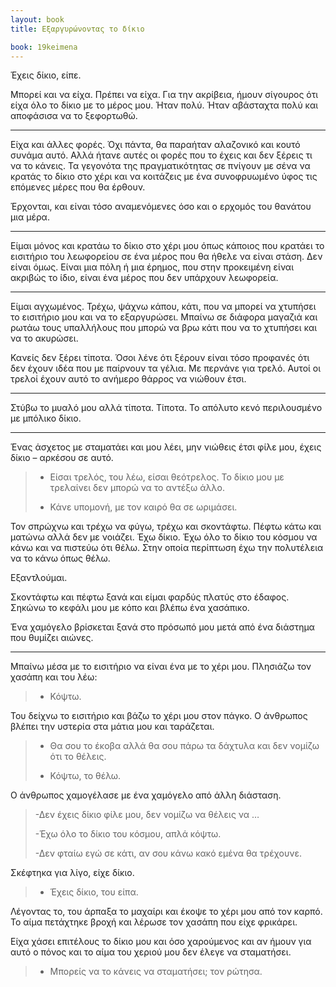 ```yaml
---
layout: book
title: Εξαργυρώνοντας το δίκιο

book: 19keimena
---
```

Έχεις δίκιο, είπε.

Μπορεί και να είχα. Πρέπει να είχα. Για την ακρίβεια, ήμουν σίγουρος ότι είχα όλο το δίκιο με το μέρος μου. Ήταν πολύ. Ήταν αβάσταχτα πολύ και αποφάσισα να το ξεφορτωθώ.

* * * * *

Είχα και άλλες φορές. Όχι πάντα, θα παραήταν αλαζονικό και κουτό συνάμα αυτό. Αλλά ήτανε αυτές οι φορές που το έχεις και δεν ξέρεις τι να το κάνεις. Τα γεγονότα της πραγματικότητας σε πνίγουν με σένα να κρατάς το δίκιο στο χέρι και να κοιτάζεις με ένα συνοφρυωμένο ύφος τις επόμενες μέρες που θα έρθουν.

Έρχονται, και είναι τόσο αναμενόμενες όσο και ο ερχομός του θανάτου μια μέρα.

* * * * *

Είμαι μόνος και κρατάω το δίκιο στο χέρι μου όπως κάποιος που κρατάει το εισιτήριο του λεωφορείου σε ένα μέρος που θα ήθελε να είναι στάση. Δεν είναι όμως. Είναι μια πόλη ή μια έρημος, που στην προκειμένη είναι ακριβώς το ίδιο, είναι ένα μέρος που δεν υπάρχουν λεωφορεία.

* * * * *

Είμαι αγχωμένος. Τρέχω, ψάχνω κάπου, κάτι, που να μπορεί να χτυπήσει το εισιτήριο μου και να το εξαργυρώσει. Μπαίνω σε διάφορα μαγαζιά και ρωτάω τους υπαλλήλους που μπορώ να βρω κάτι που να το χτυπήσει και να το ακυρώσει.

Κανείς δεν ξέρει τίποτα. Όσοι λένε ότι ξέρουν είναι τόσο προφανές ότι δεν έχουν ιδέα που με παίρνουν τα γέλια. Με περνάνε για τρελό. Αυτοί οι τρελοί έχουν αυτό το ανήμερο θάρρος να νιώθουν έτσι.

* * * * *

Στύβω το μυαλό μου αλλά τίποτα. Τίποτα. Το απόλυτο κενό περιλουσμένο με μπόλικο δίκιο.

* * * * *

Ένας άσχετος με σταματάει και μου λέει, μην νιώθεις έτσι φίλε μου, έχεις δίκιο – αρκέσου σε αυτό.

> - Είσαι τρελός, του λέω, είσαι θεότρελος. Το δίκιο μου με τρελαίνει δεν μπορώ να το αντέξω άλλο.
>
> - Κάνε υπομονή, με τον καιρό θα σε ωριμάσει.

Τον σπρώχνω και τρέχω να φύγω, τρέχω και σκοντάφτω. Πέφτω κάτω και ματώνω αλλά δεν με νοιάζει. Έχω δίκιο. Έχω όλο το δίκιο του κόσμου να κάνω και να πιστεύω ότι θέλω. Στην οποία περίπτωση έχω την πολυτέλεια να το κάνω όπως θέλω.

Εξαντλούμαι.

Σκοντάφτω και πέφτω ξανά και είμαι φαρδύς πλατύς στο έδαφος. Σηκώνω το κεφάλι μου με κόπο και βλέπω ένα χασάπικο.

Ένα χαμόγελο βρίσκεται ξανά στο πρόσωπό μου μετά από ένα διάστημα που θυμίζει αιώνες.

* * * * *

Μπαίνω μέσα με το εισιτήριο να είναι ένα με το χέρι μου. Πλησιάζω τον χασάπη και του λέω:

> - Κόψτω.

Του δείχνω το εισιτήριο και βάζω το χέρι μου στον πάγκο. Ο άνθρωπος βλέπει την υστερία στα μάτια μου και ταράζεται.

> - Θα σου το έκοβα αλλά θα σου πάρω τα δάχτυλα και δεν νομίζω ότι το θέλεις.
>
> - Κόψτω, το θέλω.

Ο άνθρωπος χαμογέλασε με ένα χαμόγελο από άλλη διάσταση.

> -Δεν έχεις δίκιο φίλε μου, δεν νομίζω να θέλεις να …
>
> -Έχω όλο το δίκιο του κόσμου, απλά κόψτω.
>
> -Δεν φταίω εγώ σε κάτι, αν σου κάνω κακό εμένα θα τρέχουνε.

Σκέφτηκα για λίγο, είχε δίκιο.

> - Έχεις δίκιο, του είπα.

Λέγοντας το, του άρπαξα το μαχαίρι και έκοψε το χέρι μου από τον καρπό. Το αίμα πετάχτηκε βροχή και λέρωσε τον χασάπη που είχε φρικάρει.

Είχα χάσει επιτέλους το δίκιο μου και όσο χαρούμενος και αν ήμουν για αυτό ο πόνος και το αίμα του χεριού μου δεν έλεγε να σταματήσει.

> - Μπορείς να το κάνεις να σταματήσει; τον ρώτησα.
